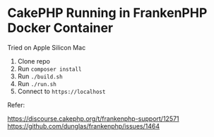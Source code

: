 # CakePHP Running in FrankenPHP Docker Container

Tried on Apple Silicon Mac

1. Clone repo
2. Run `composer install`
3. Run `./build.sh`
4. Run `./run.sh`
5. Connect to `https://localhost`

Refer: 

https://discourse.cakephp.org/t/frankenphp-support/12571 \
https://github.com/dunglas/frankenphp/issues/1464

